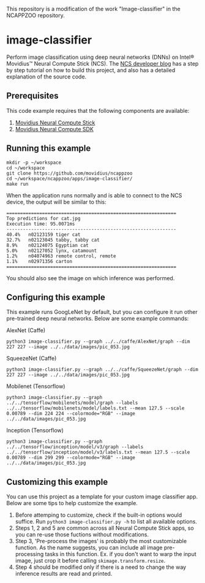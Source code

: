 This repository is a modification of the work "Image-classifier" in the NCAPPZOO repository.


# image-classifier

Perform image classification using deep neural networks (DNNs) on Intel® Movidius™ Neural Compute Stick (NCS). The <a href="https://movidius.github.io/blog/ncs-image-classifier/">NCS developer blog</a> has a step by step tutorial on how to build this project, and also has a detailed explanation of the source code.

## Prerequisites

This code example requires that the following components are available:
1. <a href="https://developer.movidius.com/buy" target="_blank">Movidius Neural Compute Stick</a>
2. <a href="https://developer.movidius.com/start" target="_blank">Movidius Neural Compute SDK</a>

## Running this example

~~~
mkdir -p ~/workspace
cd ~/workspace
git clone https://github.com/movidius/ncappzoo
cd ~/workspace/ncappzoo/apps/image-classifier/
make run
~~~
 
When the application runs normally and is able to connect to the NCS device, the output will be similar to this:

~~~
==============================================================
Top predictions for cat.jpg
Execution time: 95.0071ms
--------------------------------------------------------------
40.4%	n02123159 tiger cat
32.7%	n02123045 tabby, tabby cat
8.9%	n02124075 Egyptian cat
5.0%	n02127052 lynx, catamount
1.2%	n04074963 remote control, remote
1.1%	n02971356 carton
==============================================================
~~~

You should also see the image on which inference was performed.

## Configuring this example

This example runs GoogLeNet by default, but you can configure it run other pre-trained deep neural networks. Below are some example commands:

AlexNet (Caffe)
~~~
python3 image-classifier.py --graph ../../caffe/AlexNet/graph --dim 227 227 --image ../../data/images/pic_053.jpg
~~~

SqueezeNet (Caffe)
~~~
python3 image-classifier.py --graph ../../caffe/SqueezeNet/graph --dim 227 227 --image ../../data/images/pic_053.jpg
~~~

Mobilenet (Tensorflow)
~~~
python3 image-classifier.py --graph ../../tensorflow/mobilenets/model/graph --labels ../../tensorflow/mobilenets/model/labels.txt --mean 127.5 --scale 0.00789 --dim 224 224 --colormode="RGB" --image ../../data/images/pic_053.jpg 
~~~

Inception (Tensorflow)
~~~
python3 image-classifier.py --graph ../../tensorflow/inception/model/v3/graph --labels ../../tensorflow/inception/model/v3/labels.txt --mean 127.5 --scale 0.00789 --dim 299 299 --colormode="RGB" --image ../../data/images/pic_053.jpg 
~~~

## Customizing this example

You can use this project as a template for your custom image classifier app. Below are some tips to help customize the example.

1. Before attemping to customize, check if the built-in options would suffice. Run `python3 image-classifier.py -h` to list all available options.
2. Steps 1, 2 and 5 are common across all Neural Compute Stick apps, so you can re-use those fuctions without modifications.
3. Step 3, 'Pre-process the images' is probably the most customizable function. As the name suggests, you can include all image pre-processing tasks in this function. Ex. if you don't want to warp the input image, just crop it before calling `skimage.transform.resize`.
4. Step 4 should be modified only if there is a need to change the way inference results are read and printed.
